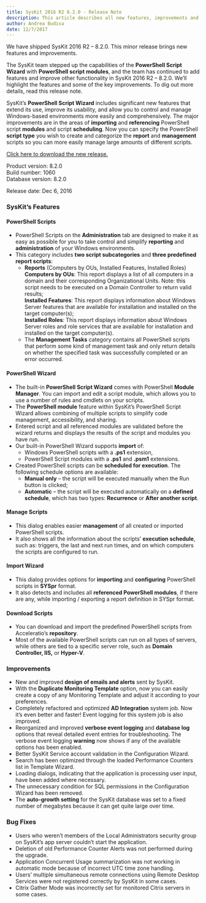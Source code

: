 ```yaml
---
title: SysKit 2016 R2 8.2.0 - Release Note
description: This article describes all new features, improvements and bug fixes delivered in SysKit 2016 R2 – 8.2.0.
author: Andrea Budisa
date: 12/7/2017
---
```


We have shipped SysKit 2016 R2 – 8.2.0. This minor release brings new features and improvements.

The SysKit team stepped up the capabilities of the __PowerShell Script Wizard__ with __PowerShell script modules__, and the team has continued to add features and improve other functionality in SysKit 2016 R2 – 8.2.0. We’ll highlight the features and some of the key improvements. To dig out more details, read this release note.

SysKit’s __PowerShell Script Wizard__ includes significant new features that extend its use, improve its usability, and allow you to control and manage Windows-based environments more easily and comprehensively. The major improvements are in the areas of __importing__ and __referencing__ PowerShell script __modules__ and script __scheduling__. Now you can specify the PowerShell __script type__ you wish to create and categorize the __report__ and __management__ scripts so you can more easily manage large amounts of different scripts.

[Click here to download the new release.](https://www.syskit.com/products/monitor/download)

Product version: 8.2.0  
Build number: 1060  
Database version: 8.2.0

Release date: Dec 6, 2016

### SysKit’s Features

#### PowerShell Scripts

+ PowerShell Scripts on the __Administration__ tab are designed to make it as easy as possible for you to take control and simplify __reporting__ and __administration__ of your Windows environments.
+ This category includes __two script subcategories__ and __three predefined report scripts__:
   + __Reports__ (Computers by OUs, Installed Features, Installed Roles)  
   __Computers by OUs__: This report displays a list of all computers in a domain and their corresponding Organizational Units. Note: this script needs to be executed on a Domain Controller to return valid results;  
   __Installed Features__: This report displays information about Windows Server features that are available for installation and installed on the target computer(s);   
   __Installed Roles__: This report displays information about Windows Server roles and role services that are available for installation and installed on the target computer(s).
   + The __Management Tasks__ category contains all PowerShell scripts that perform some kind of management task and only return details on whether the specified task was successfully completed or an error occurred.

#### PowerShell Wizard

+ The built-in __PowerShell Script Wizard__ comes with PowerShell __Module Manager__. You can import and edit a script module, which allows you to use a number of rules and cmdlets on your scripts.
+ The __PowerShell module__ feature within SysKit’s PowerShell Script Wizard allows combining of multiple scripts to simplify code management, accessibility, and sharing.
+ Entered script and all referenced modules are validated before the wizard returns and displays the results of the script and modules you have run.
+ Our built-in PowerShell Wizard supports __import__ of:
   + Windows PowerShell scripts with a __.ps1__ extension,
   + PowerShell Script modules with a __.ps1__ and __.psm1__ extensions.
+ Created PowerShell scripts can be __scheduled for execution__. The following schedule options are available:
   + __Manual only__ – the script will be executed manually when the Run button is clicked;
   + __Automatic__ – the script will be executed automatically on a __defined schedule__, which has two types: __Recurrence__ or __After another script__.

#### Manage Scripts

+ This dialog enables easier __management__ of all created or imported PowerShell scripts.
+ It also shows all the information about the scripts’ __execution schedule__, such as: triggers, the last and next run times, and on which computers the scripts are configured to run.

#### Import Wizard

+ This dialog provides options for __importing__ and __configuring__ PowerShell scripts in __SYSpr__ format.
+ It also detects and includes all __referenced PowerShell modules__, if there are any, while importing / exporting a report definition in SYSpr format.

#### Download Scripts

+ You can download and import the predefined PowerShell scripts from Acceleratio’s __repository__.
+ Most of the available PowerShell scripts can run on all types of servers, while others are tied to a specific server role, such as __Domain Controller, IIS,__ or __Hyper-V__.

### Improvements

+ New and improved __design of emails and alerts__ sent by SysKit.
+ With the __Duplicate Monitoring Template__ option, now you can easily create a copy of any Monitoring Template and adjust it according to your preferences.
+ Completely refactored and optimized __AD Integration__ system job. Now it’s even better and faster! Event logging for this system job is also improved.
+ Reorganized and improved __verbose event logging__ and __database log__ options that reveal detailed event entries for troubleshooting. The verbose event logging __warning__ now shows if any of the available options has been enabled.
+ Better SysKit Service account validation in the Configuration Wizard.
+ Search has been optimized through the loaded Performance Counters list in Template Wizard.
+ Loading dialogs, indicating that the application is processing user input, have been added where necessary.
+ The unnecessary condition for SQL permissions in the Configuration Wizard has been removed.
+ The __auto-growth setting__ for the SysKit database was set to a fixed number of megabytes because it can get quite large over time.

### Bug Fixes

+ Users who weren’t members of the Local Administrators security group on SysKit’s app server couldn’t start the application.
+ Deletion of old Performance Counter Alerts was not performed during the upgrade.
+ Application Concurrent Usage summarization was not working in automatic mode because of incorrect UTC time zone handling.
+ Users’ multiple simultaneous remote connections using Remote Desktop Services were not registered correctly by SysKit in some cases.
+ Citrix Gather Mode was incorrectly set for monitored Citrix servers in some cases.
